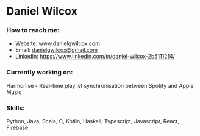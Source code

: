 # Daniel Wilcox

### How to reach me:
- Website: www.danielgwilcox.com
- Email: danielgwilcox@gmail.com  
- LinkedIn: https://www.linkedin.com/in/daniel-wilcox-2b5111214/  

### Currently working on:  
Harmonise - Real-time playlist synchronisation between Spotify and Apple Music

### Skills:  
Python, Java, Scala, C, Kotlin, Haskell, Typescript, Javascript, React, Firebase
